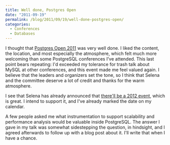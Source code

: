 ```yaml
---
title: Well done, Postgres Open
date: "2011-09-19"
permalink: /blog/2011/09/19/well-done-postgres-open/
categories:
  - Conferences
  - Databases
---
```

I thought that [Postgres Open 2011][1] was very well done. I liked the content, the location, and most especially the atmosphere, which felt much more welcoming than some PostgreSQL conferences I've attended. This last point bears repeating: I'd exceeded my tolerance for trash talk about MySQL at other conferences, and this event made me feel valued again. I believe that the leaders and organizers set the tone, so I think that Selena and the committee deserve a lot of credit and thanks for the warm atmosphere.

I see that Selena has already announced that [there'll be a 2012 event][2], which is great. I intend to support it, and I've already marked the date on my calendar.

A few people asked me what instrumentation to support scalability and performance analysis would be valuable inside PostgreSQL. The answer I gave in my talk was somewhat sidestepping the question, in hindsight, and I agreed afterwards to follow up with a blog post about it. I'll write that when I have a chance.

 [1]: http://postgresopen.org/2011/
 [2]: http://www.chesnok.com/daily/2011/09/19/postgres-open-next-year-resources-video/
